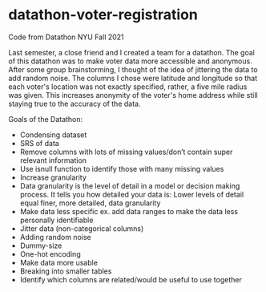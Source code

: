 # datathon-voter-registration
Code from Datathon NYU Fall 2021


Last semester, a close friend and I created a team for a datathon. The goal of this datathon was to make voter data more accessible and anonymous. After some group brainstorming, I thought of the idea of jittering the data to add random noise. The columns I chose were latitude and longitude so that each voter's location was not exactly specified, rather, a five mile radius was given. This increases anonymity of the voter's home address while still staying true to the accuracy of the data.


Goals of the Datathon:
- Condensing dataset
- SRS of data
- Remove columns with lots of missing values/don’t contain super relevant information
- Use isnull function to identify those with many missing values
- Increase granularity 
- Data granularity is the level of detail in a model or decision making process. It tells you how detailed your data is: Lower levels of detail equal finer, more detailed, data granularity
- Make data less specific ex. add data ranges to make the data less personally identifiable
- Jitter data (non-categorical columns)
- Adding random noise
- Dummy-size 
- One-hot encoding
- Make data more usable
- Breaking into smaller tables
- Identify which columns are related/would be useful to use together

